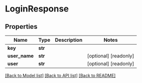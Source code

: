 # LoginResponse


## Properties
Name | Type | Description | Notes
------------ | ------------- | ------------- | -------------
**key** | **str** |  | 
**user_name** | **str** |  | [optional] [readonly] 
**user** | **str** |  | [optional] [readonly] 

[[Back to Model list]](../README.md#documentation-for-models) [[Back to API list]](../README.md#documentation-for-api-endpoints) [[Back to README]](../README.md)


